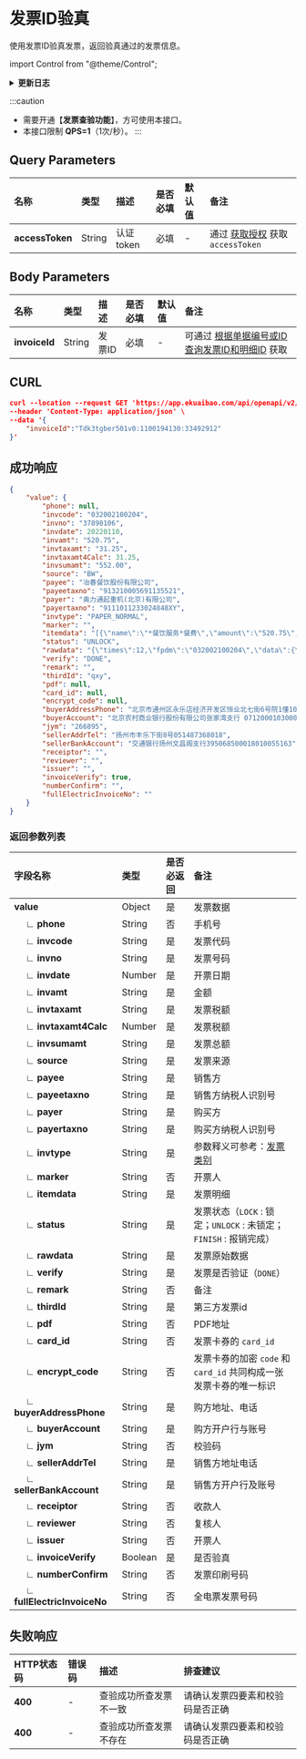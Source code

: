 # 发票ID验真

使用发票ID验真发票，返回验真通过的发票信息。

import Control from "@theme/Control";

<Control
method="POST"
url="/api/openapi/v2/invoice/validateByInvoiceId"
/>

<details>
  <summary><b>更新日志</b></summary>
  <div>

  [**1.22.0**](/docs/open-api/notice/update-log#1220) -> 🆕 新增了本接口。<br/>

  </div>
</details>

:::caution
- 需要开通【**发票查验功能**】，方可使用本接口。
- 本接口限制 **QPS=1**（1次/秒）。
:::

## Query Parameters

| 名称 | 类型 | 描述 | 是否必填 | 默认值 | 备注 |
| :--- | :--- | :--- | :--- |:--- | :--- |
| **accessToken** | String | 认证token | 必填 | - | 通过 [获取授权](/docs/open-api/getting-started/auth) 获取 `accessToken` |

## Body Parameters

| 名称       | 类型     | 描述   | 是否必填 | 默认值 | 备注                                                                             |
|:---------|:-------|:-----|:-----|:----|:-------------------------------------------------------------------------------|
| **invoiceId** | String | 发票ID | 必填   | -   | 可通过 [根据单据编号或ID查询发票ID和明细ID](/docs/open-api/datalink-extend/get-flow-invoice) 获取 |

## CURL
```json
curl --location --request GET 'https://app.ekuaibao.com/api/openapi/v2/invoice/validateByInvoiceId?accessToken=ID01rqNsJlslFQ%3ATdk3tgber501v0' \
--header 'Content-Type: application/json' \
--data '{
    "invoiceId":"Tdk3tgber501v0:1100194130:33492912"
}'
```

## 成功响应

```json
{
    "value": {
        "phone": null,
        "invcode": "032002100204",
        "invno": "37898106",
        "invdate": 20220110,
        "invamt": "520.75",
        "invtaxamt": "31.25",
        "invtaxamt4Calc": 31.25,
        "invsumamt": "552.00",
        "source": "BW",
        "payee": "冶春餐饮股份有限公司",
        "payeetaxno": "913210005691135521",
        "payer": "奥力通起重机(北京)有限公司",
        "payertaxno": "9111011233024848XY",
        "invtype": "PAPER_NORMAL",
        "marker": "",
        "itemdata": "[{\"name\":\"*餐饮服务*餐费\",\"amount\":\"520.75\",\"taxRate\":\"6%\",\"tax\":\"31.25\",\"number\":\"\",\"price\":\"\",\"unit\":\"\",\"model\":\"\"}]",
        "status": "UNLOCK",
        "rawdata": "{\"times\":12,\"fpdm\":\"032002100204\",\"data\":{\"xfsbh\":\"913210005691135521\",\"gfmc\":\"奥力通起重机(北京)有限公司\",\"gmfyhzh\":\"北京农村商业银行股份有限公司张家湾支行 071200010300025588\",\"xhqdBz\":\"N\",\"tspzDm\":\"\",\"dq\":\"江苏\",\"xsfdzdh\":\"扬州市丰乐下街8号051487368018\",\"jshjcn\":\"伍佰伍拾贰元整\",\"se\":31.25,\"kprq\":\"2022-01-10 00:00:00\",\"bz\":\"\",\"kjlx\":\"1\",\"fpztDm\":\"0\",\"sbbh\":\"539903816894\",\"gfsbh\":\"9111011233024848XY\",\"fpdm\":\"032002100204\",\"fplx\":\"04\",\"gmfdzdh\":\"北京市通州区永乐店经济开发区恒业北七街6号院1懂102 13811758030\",\"xsfyhzh\":\"交通银行扬州文昌阁支行395068500018010055163\",\"jshj\":552.0,\"je\":520.75,\"xfmc\":\"冶春餐饮股份有限公司\",\"hwxx\":[{\"ggxh\":\"\",\"jldw\":\"\",\"dj\":\"\",\"mxxh\":1,\"lslbs\":\"\",\"se\":31.25,\"ysse\":\"31.25\",\"mc\":\"*餐饮服务*餐费\",\"sl\":\"\",\"je\":520.75,\"slv\":0.06,\"ysslv\":\"6%\",\"spbm\":\"3070401000000000000\"}],\"fphm\":\"37898106\",\"jym\":\"15619570964484266895\"},\"fplx\":\"04\",\"kprq\":\"2022-01-10 00:00:00\",\"success\":true,\"je\":100,\"time\":\"2023-07-21 16:46:41\",\"fphm\":\"37898106\",\"jym\":\"266895\"}",
        "verify": "DONE",
        "remark": "",
        "thirdId": "qxy",
        "pdf": null,
        "card_id": null,
        "encrypt_code": null,
        "buyerAddressPhone": "北京市通州区永乐店经济开发区恒业北七街6号院1懂102 13811758030",
        "buyerAccount": "北京农村商业银行股份有限公司张家湾支行 071200010300025588",
        "jym": "266895",
        "sellerAddrTel": "扬州市丰乐下街8号051487368018",
        "sellerBankAccount": "交通银行扬州文昌阁支行395068500018010055163",
        "receiptor": "",
        "reviewer": "",
        "issuer": "",
        "invoiceVerify": true,
        "numberConfirm": "",
        "fullElectricInvoiceNo": ""
    }
}
```

### 返回参数列表
| 字段名称                                   | 类型      | 是否必返回 | 备注                                                                                       |
|:---------------------------------------|:--------|:------|:-----------------------------------------------------------------------------------------|
| **value**                              | Object  | 是     | 发票数据                                                                                     |
| **&emsp; ∟ phone**                     | String  | 否     | 手机号                                                                                      |
| **&emsp; ∟ invcode**                   | String  | 是     | 发票代码                                                                                     |
| **&emsp; ∟ invno**                     | String  | 是     | 发票号码                                                                                     |
| **&emsp; ∟ invdate**                   | Number  | 是     | 开票日期                                                                                     |
| **&emsp; ∟ invamt**                    | String  | 是     | 金额                                                                                       |
| **&emsp; ∟ invtaxamt**                 | String  | 是     | 发票税额                                                                                     |
| **&emsp; ∟ invtaxamt4Calc**            | Number  | 是     | 发票税额                                                                                     |
| **&emsp; ∟ invsumamt**                 | String  | 是     | 发票总额                                                                                     |
| **&emsp; ∟ source**                    | String  | 是     | 发票来源                                                                                     |
| **&emsp; ∟ payee**                     | String  | 是     | 销售方                                                                                      |
| **&emsp; ∟ payeetaxno**                | String  | 是     | 销售方纳税人识别号                                                                                |
| **&emsp; ∟ payer**                     | String  | 是     | 购买方                                                                                      |
| **&emsp; ∟ payertaxno**                | String  | 是     | 购买方纳税人识别号                                                                                |
| **&emsp; ∟ invtype**                   | String  | 是     | 参数释义可参考：[发票类别](/docs/open-api/datalink-extend/get-entity-invoice#发票类别e_system_发票主体_发票类别) |
| **&emsp; ∟ marker**                    | String  | 否     | 开票人                                                                                      |
| **&emsp; ∟ itemdata**                  | String  | 是     | 发票明细                                                                                     |
| **&emsp; ∟ status**                    | String  | 是     | 发票状态（`LOCK` : 锁定；`UNLOCK` : 未锁定；`FINISH` : 报销完成）                                         |
| **&emsp; ∟ rawdata**                   | String  | 是     | 发票原始数据                                                                                   |
| **&emsp; ∟ verify**                    | String  | 是     | 发票是否验证（`DONE`）                                                                           |
| **&emsp; ∟ remark**                    | String  | 否     | 备注                                                                                       |
| **&emsp; ∟ thirdId**                   | String  | 是     | 第三方发票id                                                                                  |
| **&emsp; ∟ pdf**                       | String  | 否     | PDF地址                                                                                    |
| **&emsp; ∟ card_id**                   | String  | 否     | 发票卡券的 `card_id`                                                                          |
| **&emsp; ∟ encrypt_code**              | String  | 否     | 发票卡券的加密 `code` 和 `card_id` 共同构成一张发票卡券的唯一标识                                               |
| **&emsp; ∟ buyerAddressPhone**         | String  | 是     | 购方地址、电话                                                                                  |
| **&emsp; ∟ buyerAccount**              | String  | 是     | 购方开户行与账号                                                                                 |
| **&emsp; ∟ jym**                       | String  | 否     | 校验码                                                                                      |
| **&emsp; ∟ sellerAddrTel**             | String  | 是     | 销售方地址电话                                                                                  |
| **&emsp; ∟ sellerBankAccount**         | String  | 是     | 销售方开户行及账号                                                                                |
| **&emsp; ∟ receiptor**                 | String  | 否     | 收款人                                                                                      |
| **&emsp; ∟ reviewer**                  | String  | 否     | 复核人                                                                                      |
| **&emsp; ∟ issuer**                    | String  | 否     | 开票人                                                                                      |
| **&emsp; ∟ invoiceVerify**             | Boolean | 是     | 是否验真                                                                                     |
| **&emsp; ∟ numberConfirm**             | String  | 否     | 发票印刷号码                                                                                   |
| **&emsp; ∟ fullElectricInvoiceNo**     | String  | 否     | 全电票发票号码                                                                                  |

## 失败响应

| HTTP状态码 | 错误码 | 描述           | 排查建议             |
| :--- | :--- |:-------------|:-----------------|
| **400** | - | 查验成功所查发票不一致  | 请确认发票四要素和校验码是否正确 | 
| **400** | - | 查验成功所查发票不存在  | 请确认发票四要素和校验码是否正确 | 






